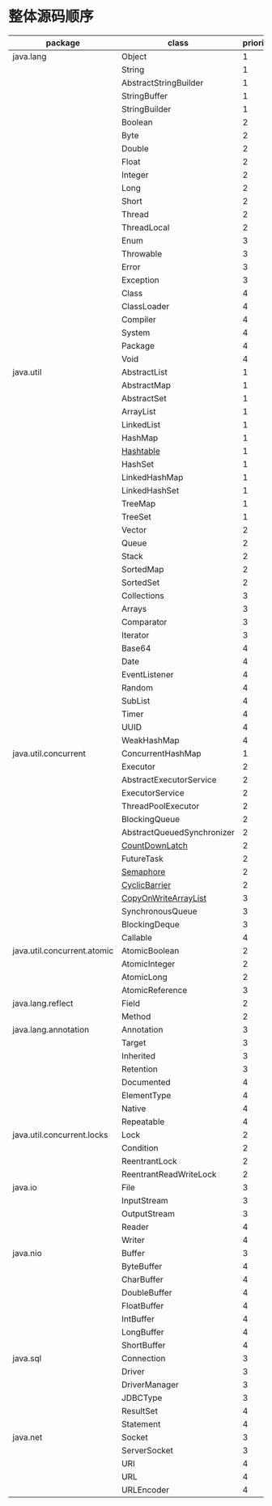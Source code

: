 # 整体源码顺序

| package                     | class                      | priority | date |
| --------------------------- | -------------------------- | -------- | ---- |
| java.lang                   | Object                     | 1        |      |
|                             | String                     | 1        |      |
|                             | AbstractStringBuilder      | 1        |      |
|                             | StringBuffer               | 1        |      |
|                             | StringBuilder              | 1        |      |
|                             | Boolean                    | 2        |      |
|                             | Byte                       | 2        |      |
|                             | Double                     | 2        |      |
|                             | Float                      | 2        |      |
|                             | Integer                    | 2        |      |
|                             | Long                       | 2        |      |
|                             | Short                      | 2        |      |
|                             | Thread                     | 2        |      |
|                             | ThreadLocal                | 2        |      |
|                             | Enum                       | 3        |      |
|                             | Throwable                  | 3        |      |
|                             | Error                      | 3        |      |
|                             | Exception                  | 3        |      |
|                             | Class                      | 4        |      |
|                             | ClassLoader                | 4        |      |
|                             | Compiler                   | 4        |      |
|                             | System                     | 4        |      |
|                             | Package                    | 4        |      |
|                             | Void                       | 4        |      |
| java.util                   | AbstractList               | 1        |      |
|                             | AbstractMap                | 1        |      |
|                             | AbstractSet                | 1        |      |
|                             | ArrayList                  | 1        |      |
|                             | LinkedList                 | 1        |      |
|                             | HashMap                    | 1        |      |
|                             | [Hashtable](https://github.com/muyutingfeng/jdk-source-analysis/blob/master/jdk1.8/src/java/util/Hashtable_%E5%88%86%E6%9E%90.md) | 1        | 2020.04.05 |
|                             | HashSet                    | 1        |      |
|                             | LinkedHashMap              | 1        |      |
|                             | LinkedHashSet              | 1        |      |
|                             | TreeMap                    | 1        |      |
|                             | TreeSet                    | 1        |      |
|                             | Vector                     | 2        |      |
|                             | Queue                      | 2        |      |
|                             | Stack                      | 2        |      |
|                             | SortedMap                  | 2        |      |
|                             | SortedSet                  | 2        |      |
|                             | Collections                | 3        |      |
|                             | Arrays                     | 3        |      |
|                             | Comparator                 | 3        |      |
|                             | Iterator                   | 3        |      |
|                             | Base64                     | 4        |      |
|                             | Date                       | 4        |      |
|                             | EventListener              | 4        |      |
|                             | Random                     | 4        |      |
|                             | SubList                    | 4        |      |
|                             | Timer                      | 4        |      |
|                             | UUID                       | 4        |      |
|                             | WeakHashMap                | 4        |      |
| java.util.concurrent        | ConcurrentHashMap          | 1        |      |
|                             | Executor                   | 2        |      |
|                             | AbstractExecutorService    | 2        |      |
|                             | ExecutorService            | 2        |      |
|                             | ThreadPoolExecutor         | 2        |      |
|                             | BlockingQueue              | 2        |      |
|                             | AbstractQueuedSynchronizer | 2        |      |
|                             | [CountDownLatch](https://github.com/muyutingfeng/jdk-source-analysis/blob/master/jdk1.8/src/java/util/concurrent/CountDownLatch_%E5%88%86%E6%9E%90.md) | 2        | 2020.04.05 |
|                             | FutureTask                 | 2        |      |
|                             | [Semaphore](https://github.com/muyutingfeng/jdk-source-analysis/blob/master/jdk1.8/src/java/util/concurrent/Semaphore_%E5%88%86%E6%9E%90.md) | 2        | 2020.04.05 |
|                             | [CyclicBarrier](https://github.com/muyutingfeng/jdk-source-analysis/blob/master/jdk1.8/src/java/util/concurrent/CyclicBarrier_%E5%88%86%E6%9E%90.md) | 2        | 2020.04.05 |
|                             | [CopyOnWriteArrayList](https://github.com/muyutingfeng/jdk-source-analysis/blob/master/jdk1.8/src/java/util/concurrent/CopyOnWriteArrayList_%E5%88%86%E6%9E%90.md) | 3        | 2020.04.05 |
|                             | SynchronousQueue           | 3        |      |
|                             | BlockingDeque              | 3        |      |
|                             | Callable                   | 4        |      |
| java.util.concurrent.atomic | AtomicBoolean              | 2        |      |
|                             | AtomicInteger              | 2        |      |
|                             | AtomicLong                 | 2        |      |
|                             | AtomicReference            | 3        |      |
| java.lang.reflect           | Field                      | 2        |      |
|                             | Method                     | 2        |      |
| java.lang.annotation        | Annotation                 | 3        |      |
|                             | Target                     | 3        |      |
|                             | Inherited                  | 3        |      |
|                             | Retention                  | 3        |      |
|                             | Documented                 | 4        |      |
|                             | ElementType                | 4        |      |
|                             | Native                     | 4        |      |
|                             | Repeatable                 | 4        |      |
| java.util.concurrent.locks  | Lock                       | 2        |      |
|                             | Condition                  | 2        |      |
|                             | ReentrantLock              | 2        |      |
|                             | ReentrantReadWriteLock     | 2        |      |
| java.io                     | File                       | 3        |      |
|                             | InputStream                | 3        |      |
|                             | OutputStream               | 3        |      |
|                             | Reader                     | 4        |      |
|                             | Writer                     | 4        |      |
| java.nio                    | Buffer                     | 3        |      |
|                             | ByteBuffer                 | 4        |      |
|                             | CharBuffer                 | 4        |      |
|                             | DoubleBuffer               | 4        |      |
|                             | FloatBuffer                | 4        |      |
|                             | IntBuffer                  | 4        |      |
|                             | LongBuffer                 | 4        |      |
|                             | ShortBuffer                | 4        |      |
| java.sql                    | Connection                 | 3        |      |
|                             | Driver                     | 3        |      |
|                             | DriverManager              | 3        |      |
|                             | JDBCType                   | 3        |      |
|                             | ResultSet                  | 4        |      |
|                             | Statement                  | 4        |      |
| java.net                    | Socket                     | 3        |      |
|                             | ServerSocket               | 3        |      |
|                             | URI                        | 4        |      |
|                             | URL                        | 4        |      |
|                             | URLEncoder                 | 4        |      |